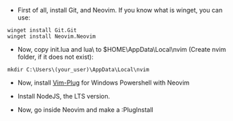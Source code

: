 - First of all, install Git, and Neovim. If you know what is winget, you can use:
```
winget install Git.Git
winget install Neovim.Neovim
```
- Now, copy init.lua and lua\ to $HOME\AppData\Local\nvim (Create nvim folder, if it does not exist):
```
mkdir C:\Users\(your_user)\AppData\Local\nvim
```

- Now, install [Vim-Plug](https://github.com/junegunn/vim-plug) for Windows Powershell with Neovim
- Install NodeJS, the LTS version.

- Now, go inside Neovim and make a :PlugInstall
